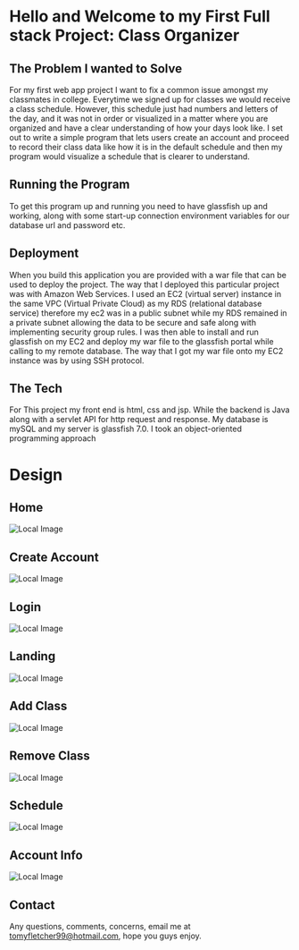 # Hello and Welcome to my First Full stack Project: Class Organizer
## The Problem I wanted to Solve 
For my first web app project I want to fix a common issue amongst my classmates in college. Everytime we signed up for classes we would
receive a class schedule. However, this schedule just had numbers and letters of the day,
and it was not in order or visualized in a matter where you are organized and have a clear understanding of how your days look like. I set out to write a simple program that lets users create an account and proceed to record their class data like how it is in the default schedule and then my program would visualize a schedule that is clearer to understand.

## Running the Program
To get this program up and running you need to have glassfish up and working, along with some start-up connection environment variables for our database url and password etc.

## Deployment
When you build this application you are provided with a war file that can be used to deploy the project.
The way that I deployed this particular project was with Amazon Web Services. I used an EC2 (virtual server)  instance in the same VPC (Virtual Private Cloud) as my RDS (relational database service) therefore my ec2 was in a public subnet while my RDS remained in a private subnet allowing the data to be secure and safe along with implementing security group rules. I was then able to install and run glassfish on my EC2 and deploy my war file to the glassfish portal while calling to my remote database.
The way that I got my war file onto my EC2 instance was by using SSH protocol.

## The Tech
For This project my front end is html, css and jsp. While the backend is Java along with a servlet API for http request and response. My database is mySQL and my server is glassfish 7.0. I took an
object-oriented programming approach

# Design

## Home
![Local Image](Home.png)
## Create Account
![Local Image](CreateAccount.png)
## Login
![Local Image](Login.png)
## Landing
![Local Image](Landing.png)
## Add Class
![Local Image](AddClass.png)
## Remove Class
![Local Image](RemoveClass.png)
## Schedule
![Local Image](Schedule.png)
## Account Info
![Local Image](AccountInfo.png)


## Contact
Any questions, comments, concerns, email me at 
tomyfletcher99@hotmail.com, hope you guys enjoy. 
